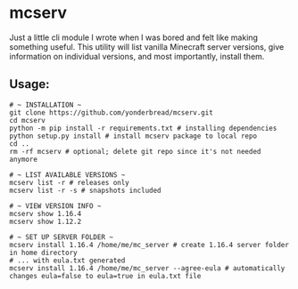 # mcserv

Just a little cli module I wrote when I was bored and 
felt like making something useful. This utility will
list vanilla Minecraft server versions, give information on
individual versions, and most importantly, install
them.

## Usage:
```
# ~ INSTALLATION ~
git clone https://github.com/yonderbread/mcserv.git
cd mcserv
python -m pip install -r requirements.txt # installing dependencies
python setup.py install # install mcserv package to local repo
cd ..
rm -rf mcserv # optional; delete git repo since it's not needed anymore

# ~ LIST AVAILABLE VERSIONS ~
mcserv list -r # releases only
mcserv list -r -s # snapshots included

# ~ VIEW VERSION INFO ~
mcserv show 1.16.4
mcserv show 1.12.2

# ~ SET UP SERVER FOLDER ~
mcserv install 1.16.4 /home/me/mc_server # create 1.16.4 server folder in home directory
# ... with eula.txt generated
mcserv install 1.16.4 /home/me/mc_server --agree-eula # automatically changes eula=false to eula=true in eula.txt file
```
